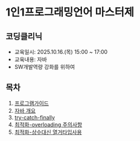 # 1인1프로그래밍언어 마스터제
## 코딩클리닉 
- 교육일시: 2025.10.16.(목) 15:00 ~ 17:00  
- 교육내용: 자바
- SW개발역량 강화를 위하여

## 목차
  1. [프로그램가이드](https://github.com/yoojaemyeong/java/blob/main/1%EC%9D%B81%ED%94%84%EB%A1%9C%EA%B7%B8%EB%9E%98%EB%B0%8D%EC%96%B8%EC%96%B4%20%EB%A7%88%EC%8A%A4%ED%84%B0%EC%A0%9C.pdf)
  2. [자바 개요](https://github.com/yoojaemyeong/java/java-overview.ipynb)
  3. [try-catch-finally](https://github.com/yoojaemyeong/java/try-catch-finally.ipynb)
  4. [최적화-overloading 주의사항](https://github.com/yoojaemyeong/java/overloading.ipynb)
  5. [최적화-상수대신 열거타입사용](https://github.com/yoojaemyeong/java/java1.ipynb)
     
